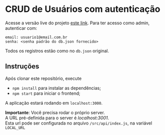 # CRUD de Usuários com autenticação

Acesse a versão live do projeto [este link](http://ec2-52-14-239-7.us-east-2.compute.amazonaws.com:3000).
Para ter acesso como admin, autenticar com:  
```
email: usuario1@email.com.br  
senha: <senha padrão do db.json fornecido>  
```

Todos os registros estão como no `db.json` original.

## Instruções

Após clonar este repositório, execute

- `npm install` para instalar as dependências;
- `npm start` para iniciar o frontend;

A aplicação estará rodando em `localhost:3000`.

**Importante**: Você precisa rodar o próprio server.  
A URL pré-definida para o server é _localhost:3001_.  
Esta url pode ser configurada no arquivo `/src/api/index.js`, na variável `LOCAL_URL`
